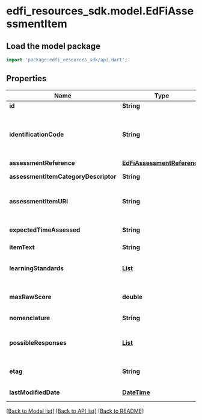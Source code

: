 # edfi_resources_sdk.model.EdFiAssessmentItem

## Load the model package
```dart
import 'package:edfi_resources_sdk/api.dart';
```

## Properties
Name | Type | Description | Notes
------------ | ------------- | ------------- | -------------
**id** | **String** |  | [optional] 
**identificationCode** | **String** | A unique number or alphanumeric code assigned to a space, room, site, building, individual, organization, program, or institution by a school, school system, state, or other agency or entity. | 
**assessmentReference** | [**EdFiAssessmentReference**](EdFiAssessmentReference.md) |  | 
**assessmentItemCategoryDescriptor** | **String** | Category or type of the assessment item. | [optional] 
**assessmentItemURI** | **String** | The URI (typical a URL) pointing to the entry in an assessment item bank, which describes this content item. | [optional] 
**expectedTimeAssessed** | **String** | The duration allotted for the assessment item expressed in minutes. | [optional] 
**itemText** | **String** | The text of the item. | [optional] 
**learningStandards** | [**List<EdFiAssessmentItemLearningStandard>**](EdFiAssessmentItemLearningStandard.md) | An unordered collection of assessmentItemLearningStandards. Learning standard tested by this item. | [optional] [default to const []]
**maxRawScore** | **double** | The maximum raw score achievable across all assessment items that are correct and scored at the maximum. | [optional] 
**nomenclature** | **String** | Reflects the specific nomenclature used for assessment item. | [optional] 
**possibleResponses** | [**List<EdFiAssessmentItemPossibleResponse>**](EdFiAssessmentItemPossibleResponse.md) | An unordered collection of assessmentItemPossibleResponses. A possible response to an assessment item. | [optional] [default to const []]
**etag** | **String** | A unique system-generated value that identifies the version of the resource. | [optional] 
**lastModifiedDate** | [**DateTime**](DateTime.md) | The date and time the resource was last modified. | [optional] 

[[Back to Model list]](../README.md#documentation-for-models) [[Back to API list]](../README.md#documentation-for-api-endpoints) [[Back to README]](../README.md)


